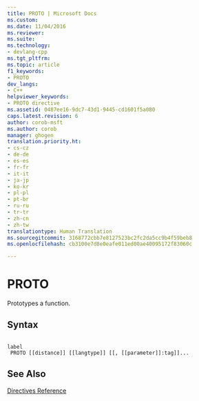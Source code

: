 ```yaml
---
title: PROTO | Microsoft Docs
ms.custom: 
ms.date: 11/04/2016
ms.reviewer: 
ms.suite: 
ms.technology:
- devlang-cpp
ms.tgt_pltfrm: 
ms.topic: article
f1_keywords:
- PROTO
dev_langs:
- C++
helpviewer_keywords:
- PROTO directive
ms.assetid: 0487ee16-9dc7-43d1-9445-cd1601f5a080
caps.latest.revision: 6
author: corob-msft
ms.author: corob
manager: ghogen
translation.priority.ht:
- cs-cz
- de-de
- es-es
- fr-fr
- it-it
- ja-jp
- ko-kr
- pl-pl
- pt-br
- ru-ru
- tr-tr
- zh-cn
- zh-tw
translationtype: Human Translation
ms.sourcegitcommit: 3168772cbb7e8127523bc2fc2da5cc9b4f59beb8
ms.openlocfilehash: cb3100e7d8e0eafe011ed00ae40095172f83060c

---
```

# PROTO
Prototypes a function.  
  
## Syntax  
  
```  
  
label  
 PROTO [[distance]] [[langtype]] [[, [[parameter]]:tag]]...  
```  
  
## See Also  
 [Directives Reference](../../assembler/masm/directives-reference.md)


<!--HONumber=Jan17_HO1-->


